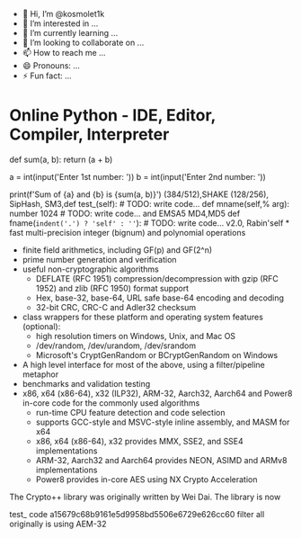 - 👋 Hi, I’m @kosmolet1k
- 👀 I’m interested in ...
- 🌱 I’m currently learning ...
- 💞️ I’m looking to collaborate on ...
- 📫 How to reach me ...
- 😄 Pronouns: ...
- ⚡ Fun fact: ...

<!---
kosmolet1k/kosmolet1k is a ✨ special ✨ repository because its `README.md` (this file) appears on your GitHub profile.
You can click the Preview link to take a look at your changes.
--->
# Online Python - IDE, Editor, Compiler, Interpreter

def sum(a, b):
    return (a + b)

a = int(input('Enter 1st number: '))
b = int(input('Enter 2nd number: '))

print(f'Sum of {a} and {b} is {sum(a, b)}')
(384/512),SHAKE (128/256), SipHash, SM3,def test_(self):
    # TODO: write code...
    def mname(self,% arg):
        number 1024
        # TODO: write code...
        and EMSA5
        MD4,MD5
        def fname(`indent('.') ? 'self' : ''`):
            # TODO: write code...
            v2.0,
            Rabin'self
            * fast multi-precision integer (bignum) and polynomial operations
  * finite field arithmetics, including GF(p) and GF(2^n)
  * prime number generation and verification
  * useful non-cryptographic algorithms
      + DEFLATE (RFC 1951) compression/decompression with gzip (RFC 1952) and
        zlib (RFC 1950) format support
      + Hex, base-32, base-64, URL safe base-64 encoding and decoding
      + 32-bit CRC, CRC-C and Adler32 checksum
  * class wrappers for these platform and operating system features (optional):
      + high resolution timers on Windows, Unix, and Mac OS
      + /dev/random, /dev/urandom, /dev/srandom
      + Microsoft's CryptGenRandom or BCryptGenRandom on Windows
  * A high level interface for most of the above, using a filter/pipeline
    metaphor
  * benchmarks and validation testing
  * x86, x64 (x86-64), x32 (ILP32), ARM-32, Aarch32, Aarch64 and Power8
    in-core code for the commonly used algorithms
      + run-time CPU feature detection and code selection
      + supports GCC-style and MSVC-style inline assembly, and MASM for x64
      + x86, x64 (x86-64), x32 provides MMX, SSE2, and SSE4 implementations
      + ARM-32, Aarch32 and Aarch64 provides NEON, ASIMD and ARMv8 implementations
      + Power8 provides in-core AES using NX Crypto Acceleration

The Crypto++ library was originally written by Wei Dai. The library is now


test_
code a15679c68b9161e5d9958bd5506e6729e626cc60 filter all originally is using AEM-32

